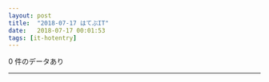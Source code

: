 ```yaml
---
layout: post
title:  "2018-07-17 はてぶIT"
date:   2018-07-17 00:01:53
tags: [it-hotentry]
---
```

0 件のデータあり

<hr>
